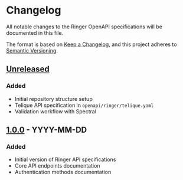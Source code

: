 # Changelog

All notable changes to the Ringer OpenAPI specifications will be documented in this file.

The format is based on [Keep a Changelog](https://keepachangelog.com/en/1.0.0/),
and this project adheres to [Semantic Versioning](https://semver.org/spec/v2.0.0.html).

## [Unreleased]

### Added
- Initial repository structure setup
- Telique API specification in `openapi/ringer/telique.yaml`
- Validation workflow with Spectral

## [1.0.0] - YYYY-MM-DD

### Added
- Initial version of Ringer API specifications
- Core API endpoints documentation
- Authentication methods documentation

<!-- 
## Template for future releases

## [x.y.z] - YYYY-MM-DD

### Added
- New features or endpoints added

### Changed
- Changes to existing functionality

### Deprecated
- Features that will be removed in upcoming releases

### Removed
- Features removed in this release

### Fixed
- Bug fixes

### Security
- Vulnerability fixes
-->

<!-- Links to compare releases -->
[Unreleased]: https://github.com/ringer/ringer-oapi/compare/v1.0.0...HEAD
[1.0.0]: https://github.com/ringer/ringer-oapi/releases/tag/v1.0.0 
